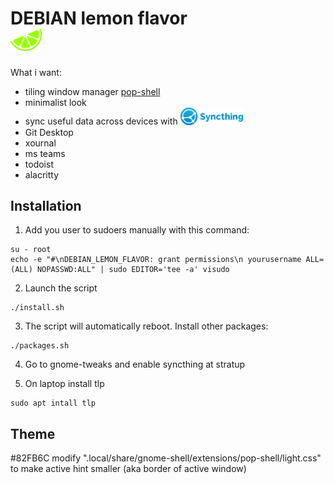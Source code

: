 # DEBIAN lemon flavor <div background="#82FB6C"><img src="/repo-img/lemon.png" width="50px" ></div>

What i want:

- tiling window manager [pop-shell](https://github.com/pop-os/shell)
- minimalist look
- sync useful data across devices with <img src="/repo-img/syncthing.svg" width="100px">
- Git Desktop
- xournal
- ms teams
- todoist
- alacritty

## Installation
1. Add you user to sudoers manually with this command:
```
su - root
echo -e "#\nDEBIAN_LEMON_FLAVOR: grant permissions\n yourusername ALL=(ALL) NOPASSWD:ALL" | sudo EDITOR='tee -a' visudo
```
2. Launch the script
```
./install.sh
```
3. The script will automatically reboot. Install other packages:
```
./packages.sh
```
4. Go to gnome-tweaks and enable syncthing at stratup

5. On laptop install tlp
```
sudo apt intall tlp
```

## Theme
#82FB6C
modify ".local/share/gnome-shell/extensions/pop-shell/light.css" to make active hint smaller (aka border of active window)
